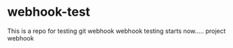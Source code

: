 # webhook-test
This is a repo for testing git webhook
webhook testing starts now.....
project webhook
